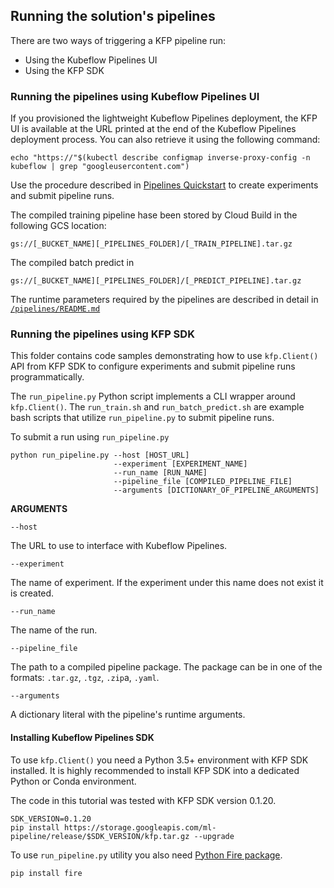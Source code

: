 ## Running the solution's pipelines

There are two ways of triggering a KFP pipeline run:
- Using the Kubeflow Pipelines UI
- Using the KFP SDK

### Running the pipelines using Kubeflow Pipelines UI

If you provisioned the lightweight Kubeflow Pipelines deployment, the KFP UI is available at the URL printed at the end of the Kubeflow Pipelines deployment process. You can also retrieve it using the following command:

`echo "https://"$(kubectl describe configmap inverse-proxy-config -n kubeflow | grep "googleusercontent.com")`

Use the procedure described in [Pipelines Quickstart](https://www.kubeflow.org/docs/pipelines/pipelines-quickstart/) to create experiments and submit pipeline runs.

The compiled training pipeline hase been stored by Cloud Build in the following GCS location:

`gs://[_BUCKET_NAME][_PIPELINES_FOLDER]/[_TRAIN_PIPELINE].tar.gz`

The compiled batch predict in

`gs://[_BUCKET_NAME][_PIPELINES_FOLDER]/[_PREDICT_PIPELINE].tar.gz`

The runtime parameters required by the pipelines are described in detail in [`/pipelines/README.md`](/pipelines/README.md)


### Running the pipelines using KFP SDK


This folder contains code samples demonstrating how to use `kfp.Client()` API from KFP SDK to configure experiments and submit pipeline runs programmatically.

The `run_pipeline.py` Python script implements a CLI wrapper around `kfp.Client()`. The `run_train.sh` and `run_batch_predict.sh` are example bash scripts that utilize `run_pipeline.py` to submit pipeline runs.

To submit a run using `run_pipeline.py`

```
python run_pipeline.py --host [HOST_URL] 
                       --experiment [EXPERIMENT_NAME]
                       --run_name [RUN_NAME]
                       --pipeline_file [COMPILED_PIPELINE_FILE]
                       --arguments [DICTIONARY_OF_PIPELINE_ARGUMENTS]
```

**ARGUMENTS**

`--host`

The URL to use to interface with Kubeflow Pipelines. 

`--experiment`

The name of experiment. If the experiment under this name does not exist it is created.

`--run_name`

The name of the run.

`--pipeline_file`

The path to a compiled pipeline package. The package can be in one of the formats:
`.tar.gz`, `.tgz`, `.zip`a, `.yaml`.

`--arguments`

A dictionary literal with the pipeline's runtime arguments.



#### Installing Kubeflow Pipelines SDK

To use `kfp.Client()` you need a Python 3.5+ environment with KFP SDK installed. It is highly recommended to install KFP SDK into a dedicated Python or Conda environment.

The code in this tutorial was tested with KFP SDK version 0.1.20. 

```
SDK_VERSION=0.1.20
pip install https://storage.googleapis.com/ml-pipeline/release/$SDK_VERSION/kfp.tar.gz --upgrade
```

To use `run_pipeline.py` utility you also need [Python Fire package](https://google.github.io/python-fire/guide/). 
```
pip install fire
```



